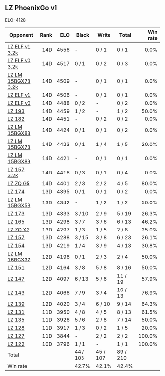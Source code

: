 ## LZ PhoenixGo v1 ##

ELO: 4128

Opponent | Rank | ELO | Black | Write | Total | Win rate
---------|-----:|----:|-------|-------|-------|-------:
[LZ ELF v1 3.2k](LZ%20ELF%20v1%203.2k.md) | 14D | 4556 | - | 0 / 1 | 0 / 1 | 0.0%
[LZ ELF v0 3.2k](LZ%20ELF%20v0%203.2k.md) | 14D | 4517 | 0 / 1 | 0 / 2 | 0 / 3 | 0.0%
[LZ LM 15BGX78 3.2k](LZ%20LM%2015BGX78%203.2k.md) | 14D | 4509 | - | 0 / 1 | 0 / 1 | 0.0%
[LZ ELF v1](LZ%20ELF%20v1.md) | 14D | 4506 | - | 0 / 1 | 0 / 1 | 0.0%
[LZ ELF v0](LZ%20ELF%20v0.md) | 14D | 4488 | 0 / 2 | - | 0 / 2 | 0.0%
[LZ 193](LZ%20193.md) | 14D | 4459 | 1 / 2 | - | 1 / 2 | 50.0%
[LZ 182](LZ%20182.md) | 14D | 4451 | - | 0 / 2 | 0 / 2 | 0.0%
[LZ LM 15BGX88](LZ%20LM%2015BGX88.md) | 14D | 4424 | 0 / 1 | 0 / 1 | 0 / 2 | 0.0%
[LZ LM 15BGX78](LZ%20LM%2015BGX78.md) | 14D | 4423 | 0 / 1 | 1 / 4 | 1 / 5 | 20.0%
[LZ LM 15BGX89](LZ%20LM%2015BGX89.md) | 14D | 4421 | - | 0 / 1 | 0 / 1 | 0.0%
[LZ 157 3.2k](LZ%20157%203.2k.md) | 14D | 4416 | 0 / 3 | 0 / 1 | 0 / 4 | 0.0%
[LZ ZQ G5](LZ%20ZQ%20G5.md) | 14D | 4401 | 2 / 3 | 2 / 2 | 4 / 5 | 80.0%
[LZ 174](LZ%20174.md) | 13D | 4395 | 0 / 1 | 0 / 1 | 0 / 2 | 0.0%
[LZ LM 15BGX5B](LZ%20LM%2015BGX5B.md) | 13D | 4342 | - | 1 / 2 | 1 / 2 | 50.0%
[LZ 173](LZ%20173.md) | 13D | 4333 | 3 / 10 | 2 / 9 | 5 / 19 | 26.3%
[LZ 165](LZ%20165.md) | 13D | 4298 | 3 / 7 | 3 / 6 | 6 / 13 | 46.2%
[LZ ZQ X2](LZ%20ZQ%20X2.md) | 13D | 4297 | 1 / 3 | 1 / 5 | 2 / 8 | 25.0%
[LZ 157](LZ%20157.md) | 13D | 4288 | 3 / 15 | 3 / 8 | 6 / 23 | 26.1%
[LZ 154](LZ%20154.md) | 13D | 4219 | 1 / 4 | 3 / 9 | 4 / 13 | 30.8%
[LZ LM 15BGX37](LZ%20LM%2015BGX37.md) | 12D | 4196 | 0 / 1 | 2 / 3 | 2 / 4 | 50.0%
[LZ 151](LZ%20151.md) | 12D | 4164 | 3 / 8 | 5 / 8 | 8 / 16 | 50.0%
[LZ 147](LZ%20147.md) | 12D | 4097 | 6 / 13 | 5 / 6 | 11 / 19 | 57.9%
[LZ 143](LZ%20143.md) | 12D | 4066 | 7 / 9 | 3 / 4 | 10 / 13 | 76.9%
[LZ 139](LZ%20139.md) | 12D | 4020 | 3 / 4 | 6 / 10 | 9 / 14 | 64.3%
[LZ 131](LZ%20131.md) | 11D | 3950 | 4 / 8 | 4 / 5 | 8 / 13 | 61.5%
[LZ 135](LZ%20135.md) | 11D | 3926 | 5 / 6 | 2 / 8 | 7 / 14 | 50.0%
[LZ 128](LZ%20128.md) | 11D | 3917 | 1 / 3 | 0 / 2 | 1 / 5 | 20.0%
[LZ 127](LZ%20127.md) | 11D | 3844 | - | 2 / 2 | 2 / 2 | 100.0%
[LZ 122](LZ%20122.md) | 10D | 3796 | 1 / 1 | - | 1 / 1 | 100.0%
Total | | | 44 / 103 | 45 / 107 | 89 / 210 | 
Win rate| | | 42.7% | 42.1% | 42.4% | 
